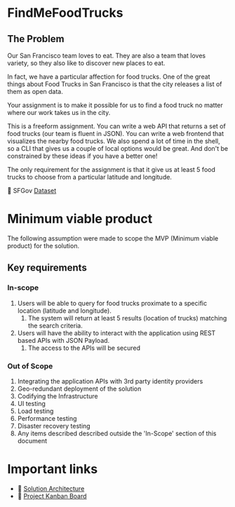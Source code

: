 # FindMeFoodTrucks
## The Problem

Our San Francisco team loves to eat. They are also a team that loves variety, so they also like to discover new places to eat.

In fact, we have a particular affection for food trucks. One of the great things about Food Trucks in San Francisco is that the city releases a list of them as open data.

Your assignment is to make it possible for us to find a food truck no matter where our work takes us in the city.

This is a freeform assignment. You can write a web API that returns a set of food trucks (our team is fluent in JSON). You can write a web frontend that visualizes the nearby food trucks. We also spend a lot of time in the shell, so a CLI that gives us a couple of local options would be great. And don't be constrained by these ideas if you have a better one!

The only requirement for the assignment is that it give us at least 5 food trucks to choose from a particular latitude and longitude.

:link: SFGov [Dataset](https://data.sfgov.org/resource/rqzj-sfat.json)

# Minimum viable product
The following assumption were made to scope the MVP (Minimum viable product) for the solution.
## Key requirements

### In-scope
1. Users will be able to query for food trucks proximate to a specific location (latitude and longitude).
    1. The system will return at least 5 results (location of trucks) matching the search criteria.
1. Users will have the ability to interact with the application using REST based APIs with JSON Payload.
    1. The access to the APIs will be secured

### Out of Scope
1. Integrating the application APIs with 3rd party identity providers
2. Geo-redundant deployment of the solution
3. Codifying the Infrastructure
1. UI testing 
1. Load testing
1. Performance testing
4. Disaster recovery testing 
1. Any items described described outside the 'In-Scope' section of this document

# Important links 
* :link: [Solution Architecture](https://github.com/namitms/FindMeFoodTrucks/blob/master/Design/Architecture/Solution%20Architecture.md)
* :link: [Project Kanban Board](https://github.com/namitms/FindMeFoodTrucks/projects/1)




